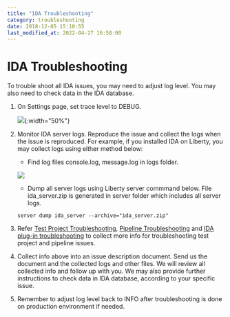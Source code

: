 ```yaml
---
title: "IDA Troubleshooting"
category: troubleshooting
date: 2018-12-05 15:10:55
last_modified_at: 2022-04-27 16:50:00
---
```


# IDA Troubleshooting
To trouble shoot all IDA issues, you may need to adjust log level. You may also need to check data in the IDA database.

1. On Settings page, set trace level to DEBUG.

   ![][set_log_level]{:width="50%"}

2. Monitor IDA server logs. Reproduce the issue and collect the logs when the issue is reproduced. For example, if you installed IDA on Liberty, you may collect logs using either method below:
   - Find log files console.log, message.log in logs folder.

   ![][get_logs]

   - Dump all server logs using Liberty server commmand below. File ida_server.zip is generated in server folder which includes all server logs.
   ```
   server dump ida_server --archive="ida_server.zip"
   ```

3. Refer [Test Project Troubleshooting](../troubleshooting/troubleshooting-test-project-troubleshooting.html), [Pipeline Troubleshooting](../troubleshooting/troubleshooting-pipeline-troubleshooting.html) and [IDA plug-in troubleshooting](../troubleshooting/troubleshooting-ida-plugin-troubleshooting.html) to collect more info for troubleshooting test project and pipeline issues.

4. Collect info above into an issue description document. Send us the document and the collected logs and other files. We will review all collected info and follow up with you. We may also provide further instructions to check data in IDA database, according to your specific issue.

5. Remember to adjust log level back to INFO after troubleshooting is done on production environment if needed.


[set_log_level]: ../images/troubleshooting/set_log_level.png
[get_logs]: ../images/troubleshooting/get_logs.png